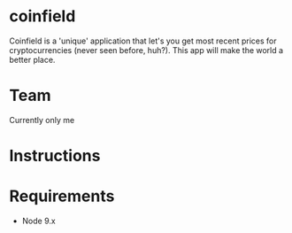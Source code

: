 # coinfield

Coinfield is a 'unique' application that let's you get most recent prices for cryptocurrencies (never seen before, huh?). This app will make the world a better place.            

# Team
Currently only me

# Instructions

# Requirements

* Node 9.x 

